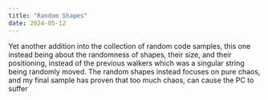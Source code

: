 ```yaml
---
title: "Random Shapes"
date: 2024-05-12
---
```

Yet another addition into the collection of random code samples, this one instead being about the randomness of shapes, their size, and their positioning, instead of the previous walkers which was a singular
string being randomly moved. The random shapes instead focuses on pure chaos, and my final sample has proven that too much chaos, can cause the PC to suffer
